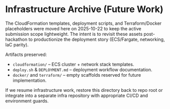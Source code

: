 # Infrastructure Archive (Future Work)

The CloudFormation templates, deployment scripts, and Terraform/Docker placeholders were moved here
on 2025-10-22 to keep the active submission scope lightweight. The intent is to revisit these assets
post-hackathon to productionize the deployment story (ECS/Fargate, networking, IaC parity).

Artifacts preserved:

- `cloudformation/` – ECS cluster + network stack templates.
- `deploy.sh` & `DEPLOYMENT.md` – deployment workflow documentation.
- `docker/` and `terraform/` – empty scaffolds reserved for future implementation.

If we resume infrastructure work, restore this directory back to repo root or integrate into a
separate infra repository with appropriate CI/CD and environment guards.
